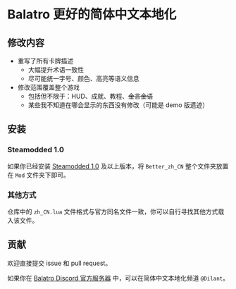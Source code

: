 # Balatro 更好的简体中文本地化

## 修改内容

- 重写了所有卡牌描述
  - 大幅提升术语一致性
  - 尽可能统一字号、颜色、高亮等语义信息
- 修改范围覆盖整个游戏
  - 包括但不限于：HUD、成就、教程、~~金言金语~~
  - 某些我不知道在哪会显示的东西没有修改（可能是 demo 版遗迹）

## 安装

### Steamodded 1.0

如果你已经安装 [Steamodded 1.0](https://github.com/Steamopollys/Steamodded) 及以上版本，将 `Better_zh_CN` 整个文件夹放置在 `Mod` 文件夹下即可。

### 其他方式

仓库中的 `zh_CN.lua` 文件格式与官方同名文件一致，你可以自行寻找其他方式载入该文件。

## 贡献

欢迎直接提交 issue 和 pull request。

如果你在 [Balatro Discord 官方服务器](https://discord.com/invite/5mH3dNhjx2) 中，可以在简体中文本地化频道 `@Dilant`。
